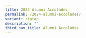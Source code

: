 ```yaml
---
title: 2024 Alumni Accolades
permalink: /2024-alumni-accolades/
variant: tiptap
description: ""
third_nav_title: Alumni Accolades
---
```

